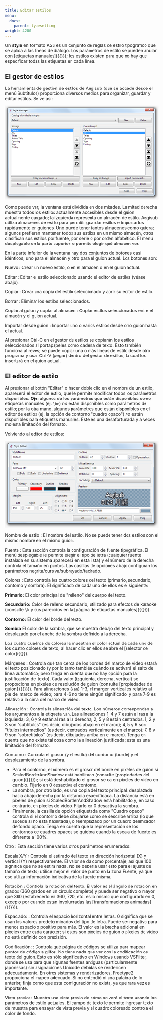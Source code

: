 ```yaml
---
title: Editar estilos
menu:
  docs:
    parent: typesetting
weight: 4200
---
```


Un **style** en formato ASS es un conjunto de reglas de estilo tipográfico que se aplica a las líneas de diálogo. Los parámetros de estilo se pueden anular con
[etiquetas manuales]({{<relref path="ASS_Tags">}}); los estilos existen para que no hay que especificar todas las etiquetas en cada línea.

## El gestor de estilos

La herramienta de gestión de estilos de Aegisub (que se accede desde el menú Subtítulos) proporciona diversos medios para organizar, guardar y editar estilos. Se ve así:

![Style_manager](/img/3.2/Style_manager.png#center)

Como puede ver, la ventana está dividida en dos mitades. La mitad derecha muestra todos los estilos actualmente accesibles desde el guion actualmente cargado; la izquierda representa un almacén de estilo. Aegisub utiliza almacenes de estilo para permitir guardar estilos e importarlos rápidamente en guiones. Uno puede tener tantos almacenes como quiera; algunos prefieren mantener todos sus estilos en un mismo almacén, otros clasifican sus estilos por fuente, por serie o por orden alfabético. El menú desplegable en la parte superior le permite elegir qué almacen ver.

En la parte inferior de la ventana hay dos conjuntos de botones casi idénticos; uno para el almacén y otro para el guion actual. Los botones son:

Nuevo
: Crear un nuevo estilo, o en el almacén o en el guion actual.

Editar
: Editar el estilo seleccionado usando el editor de estilos (véase abajo).

Copiar
: Crear una copia del estilo seleccionado y abrir su editor de estilo.

Borrar
: Eliminar los estilos seleccionados.

Copiar al guion y copiar al almacén
: Copiar estilos seleccionados entre el almacén y el guion actual.

Importar desde guion
: Importar uno o varios estilos desde otro guion hasta el actual.

Al presionar Ctrl-C en el gestor de estilos se copiarán los estilos seleccionados al portapapeles como cadena de texto. Esto también funciona al revés; se puede copiar una o más líneas de estilo desde otro programa y usar Ctrl-V (pegar) dentro del gestor de estilos, lo cual los insertará en el guion actual.

## El editor de estilo

Al presionar el botón "Editar" o hacer doble clic en el nombre de un estilo, aparecerá el editor de estilo, que le permite modificar todos los parámetros disponibles. **Ojo**: algunos de los parámetros que están disponibles como etiquetas manuales (ej. `\be`) _no_ están disponibles como parámetros de estilo; por la otra mano, algunos parámetros que están disponibles en el editor de estilos (ej. la opción de contorno "cuadro opaco") _no_ están disponibles para etiquetas manuales. Este es una desafortunada y a veces molesta limitación del formato.

Volviendo al editor de estilos:

![Editor de estilos](/img/3.2/Style_editor.png#center)

Nombre de estilo
: El nombre del estilo. No se puede tener dos estilos con el mismo nombre en el mismo guion.

Fuente
: Esta sección controla la configuración de fuente tipográfica. El menú desplegable le permite elegir el tipo de letra (cualquier fuente instalada en su sistema aparecerá en esta lista) y el número de la derecha controla el tamaño en puntos. Las casillas de opciones abajo configuran los parámetros negrita/cursiva/subrayado/tachado.

Colores
: Esto controla los cuatro colores del texto (primario, secundario, contorno y sombra). El significado de cada uno de ellos es el siguiente:

   **Primario:**
   El color principal de "relleno" del cuerpo del texto.

   **Secundario:**
   Color de relleno secundario, utilizado para efectos de karaoke (consulte `\k` y sus parecidos en la [página de etiquetas manuales]({{<relref path="ASS_Tags#\k">}})).

   **Contorno:**
   El color del borde del texto.

   **Sombra**
   El color de la sombra, que se muestra debajo del texto principal y desplazado por el ancho de la sombra definido a la derecha.

   Los cuatro cuadros de colores le muestran el color actual de cada uno de los cuatro colores de texto; al hacer clic en ellos se abre el [selector de color]({{<relref path="Colour_Picker" lang="en">}}).

Márgenes
: Controla qué tan cerca de los bordes del marco de video estará el texto posicionado (y por lo tanto también cuándo se activará el salto de línea automático; pero tenga en cuenta que no hay opción para la justificación del texto). Cada valor (izquierda, derecha, vertical) se proporciona en píxeles de resolución de guion (consulte [propiedades de guion] ({{<relref path="Properties">}})). Para alineaciones (`\an`) 1-3, el margen vertical es relativo al pie del marco de video; para 4-6 no tiene ningún significado, y para 7-9 es relativo a la cima del marco de video.

Alineación
: Controla la alineación del texto. Los números corresponden a los argumentos a la etiqueta `\an`. Las alineaciones 1, 4 y 7 están al ras a la izquierda; 3, 6 y 9 están al ras a la derecha; 2, 5 y 8 están centrados. 1, 2 y 3 son "subtítulos" (es decir, dibujados abajo en el marco); 4, 5 y 6 son "títulos intermedios" (es decir, centrados verticalmente en el marco); 7, 8 y 9 son "sobretítulos" (es decir, dibujados arriba en el marco). Tenga en cuenta que no existe tal cosa como la alineación justificada; esta es una limitación del formato.

Contorno
: Controla el grosor (y el estilo) del contorno (borde) y el desplazamiento de la sombra.

   - Para el contorno, el número es el grosor del borde en píxeles de guion si ScaledBorderAndShadow está habilitado (consulte [propiedades del guion]({{<relref path="Properties">}})); si está deshabilitado el grosor se da en píxeles de video en cambio. Fijarlo en 0 desactiva el contorno.
   - La sombra, por otro lado, es una copia del texto principal, desplazada hacia abajo derecha por la distancia especificada. La distancia está en píxeles de guion si ScaledBorderAndShadow está habilitado y, en caso contrario, en píxeles de vídeo. Fijarlo en 0 desactiva la sombra.
   - Finalmente, la casilla de opción etiquetada como "Cuadro opaco" controla si el contorno debe dibujarse como se describe arriba (lo que sucede si no está habilitada), o reemplazado por un cuadro delimitador de fondo opaco. Tenga en cuenta que la representación de los contornos de cuadros opacos se quiebra cuando la escala de fuente es diferente a 100%.

Otro
: Esta sección tiene varios otros parámetros enumerados:

   Escala X/Y
   : Controla el estirado del texto en dirección horizontal (X) y vertical (Y) respectivamente. El valor se da como porcentaje, así que 100 significa que no se estira nada. No se debería usar esto para el ajuste de tamaño de texto; utilice mejor el valor de punto en la zona Fuente, ya que ese utiliza información indicativa de la fuente misma.

   Rotación
   : Controla la rotación del texto. El valor es el ángulo de rotación en grados (360 grados en un círculo completo) y puede ser negativo o mayor que 360 (establecerlo en 360, 720, etc. es lo mismo que configurarlo en 0, excepto por cuando están involucradas las [transformaciones animadas]({{<relref path="ASS_Tags#\t">}})).

   Espaciado:
   : Controla el espacio horizontal entre letras. 0 significa que se usan los valores predeterminados del tipo de letra. Puede ser negativo para menos espacio o positivo para más. El valor es la brecha adicional en píxeles entre cada carácter; si estos son píxeles de guion o píxeles de video no está definido con precisión.

   Codificación:
   : Controla qué página de códigos se utiliza para mapear puntos de código a glifos. No tiene nada que ver con la codificación de texto del guion. Esto es sólo significativo en Windows usando VSFilter, donde se usa para que algunas fuentes antiguas (particularmente japonesas) sin asignaciones Unicode debidas se rendericen adecuadamente. En otros sistemas y renderizadores, Freetype2 proporciona el mapeo adecuado. Si no entendió ni una palabra de lo anterior, finja como que esta configuración no exista, ya que rara vez es importante.

   Vista previa:
   : Muestra una vista previa de cómo se verá el texto usando los parámetros de estilo actuales. El campo de texto le permite ingresar texto de muestra para ensayar de vista previa y el cuadro coloreado controla el color de fondo.
   